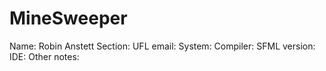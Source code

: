 # MineSweeper
Name: Robin Anstett
Section:
UFL email:
System:
Compiler:
SFML version:
IDE:
Other notes:

